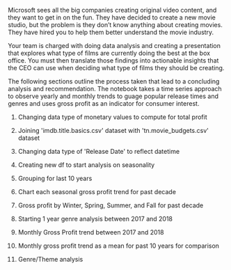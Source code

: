 Microsoft sees all the big companies creating original video content, and they want to get in on the fun. They have decided to create a new movie studio, but the problem is they don’t know anything about creating movies. They have hired you to help them better understand the movie industry.

Your team is charged with doing data analysis and creating a presentation that explores what type of films are currently doing the best at the box office. You must then translate those findings into actionable insights that the CEO can use when deciding what type of films they should be creating.

The following sections outline the process taken that lead to a concluding analysis and recommendation. 
The notebook takes a time series approach to observe yearly and monthly trends to guage popular release times and genres and uses gross profit as an indicator for consumer interest. 

1. Changing data type of monetary values to compute for total profit 

2. Joining 'imdb.title.basics.csv' dataset with 'tn.movie_budgets.csv' dataset

3. Changing data type of 'Release Date' to reflect datetime

4. Creating new df to start analysis on seasonality

5. Grouping for last 10 years

6. Chart each seasonal gross profit trend for past decade

7. Gross profit by Winter, Spring, Summer, and Fall for past decade

8. Starting 1 year genre analysis between 2017 and 2018

9. Monthly Gross Profit trend between 2017 and 2018

10. Monthly gross profit trend as a mean for past 10 years for comparison 

11. Genre/Theme analysis

